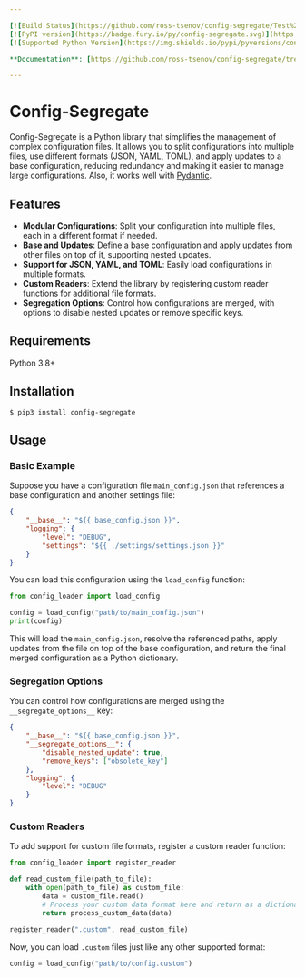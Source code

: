 ```yaml
---

[![Build Status](https://github.com/ross-tsenov/config-segregate/Test%20Everything/badge.svg)](https://github.com/ross-tsenov/config-segregate/actions)
[![PyPI version](https://badge.fury.io/py/config-segregate.svg)](https://pypi.python.org/pypi/config-segregate)
[![Supported Python Version](https://img.shields.io/pypi/pyversions/config-segregate.svg?color=%2334D058)](https://pypi.python.org/pypi/config-segregate)

**Documentation**: [https://github.com/ross-tsenov/config-segregate/tree/main/docs](https://github.com/ross-tsenov/config-segregate/tree/main/docs)

---
```


# Config-Segregate

Config-Segregate is a Python library that simplifies the management of complex configuration files. It allows you to split configurations into multiple files, use different formats (JSON, YAML, TOML), and apply updates to a base configuration, reducing redundancy and making it easier to manage large configurations. Also, it works well with [Pydantic](https://pypi.org/project/pydantic/).

## Features

- **Modular Configurations**: Split your configuration into multiple files, each in a different format if needed.
- **Base and Updates**: Define a base configuration and apply updates from other files on top of it, supporting nested updates.
- **Support for JSON, YAML, and TOML**: Easily load configurations in multiple formats.
- **Custom Readers**: Extend the library by registering custom reader functions for additional file formats.
- **Segregation Options**: Control how configurations are merged, with options to disable nested updates or remove specific keys.

## Requirements

Python 3.8+

## Installation

```shell
$ pip3 install config-segregate
```


## Usage

### Basic Example

Suppose you have a configuration file `main_config.json` that references a base configuration and another settings file:

```json
{
    "__base__": "${{ base_config.json }}",
    "logging": {
        "level": "DEBUG",
        "settings": "${{ ./settings/settings.json }}"
    }
}
```

You can load this configuration using the `load_config` function:

```python
from config_loader import load_config

config = load_config("path/to/main_config.json")
print(config)
```

This will load the `main_config.json`, resolve the referenced paths, apply updates from the file on top of the base configuration, and return the final merged configuration as a Python dictionary.

### Segregation Options

You can control how configurations are merged using the `__segregate_options__` key:

```json
{
    "__base__": "${{ base_config.json }}",
    "__segregate_options__": {
        "disable_nested_update": true,
        "remove_keys": ["obsolete_key"]
    },
    "logging": {
        "level": "DEBUG"
    }
}
```

### Custom Readers

To add support for custom file formats, register a custom reader function:

```python
from config_loader import register_reader

def read_custom_file(path_to_file):
    with open(path_to_file) as custom_file:
        data = custom_file.read()
        # Process your custom data format here and return as a dictionary
        return process_custom_data(data)

register_reader(".custom", read_custom_file)
```

Now, you can load `.custom` files just like any other supported format:

```python
config = load_config("path/to/config.custom")
```
